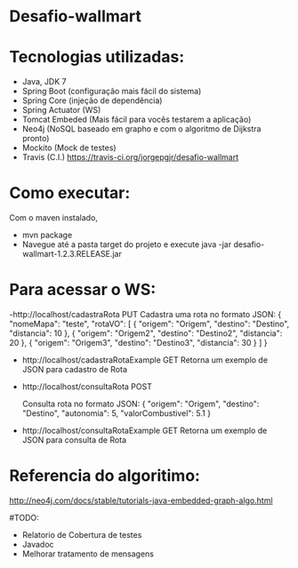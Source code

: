 # Desafio-wallmart

# Tecnologias utilizadas:
- Java, JDK 7
- Spring Boot (configuração mais fácil do sistema)
- Spring Core (injeção de dependência)
- Spring Actuator (WS)
- Tomcat Embeded (Mais fácil para vocês testarem a aplicação)
- Neo4j (NoSQL baseado em grapho e com o algoritmo de Dijkstra pronto)
- Mockito (Mock de testes)
- Travis (C.I.) https://travis-ci.org/jorgepgjr/desafio-wallmart

# Como executar:
Com o maven instalado, 
 - mvn package
 - Navegue até a pasta target do projeto e execute java -jar desafio-wallmart-1.2.3.RELEASE.jar

# Para acessar o WS:

-http://localhost/cadastraRota   PUT
  Cadastra uma rota no formato JSON:
  {
   "nomeMapa": "teste",
   "rotaVO":    [
            {
         "origem": "Origem",
         "destino": "Destino",
         "distancia": 10
      },
            {
         "origem": "Origem2",
         "destino": "Destino2",
         "distancia": 20
      },
            {
         "origem": "Origem3",
         "destino": "Destino3",
         "distancia": 30
      }
   ]
}
    
- http://localhost/cadastraRotaExample GET
  Retorna um exemplo de JSON para cadastro de Rota

- http://localhost/consultaRota POST

  Consulta rota no formato JSON:
  {
    "origem": "Origem",
    "destino": "Destino",
    "autonomia": 5,
    "valorCombustivel": 5.1
}
  
- http://localhost/consultaRotaExample GET
  Retorna um exemplo de JSON para consulta de Rota
  
# Referencia do algoritimo:
http://neo4j.com/docs/stable/tutorials-java-embedded-graph-algo.html

#TODO:
- Relatorio de Cobertura de testes
- Javadoc
- Melhorar tratamento de mensagens
